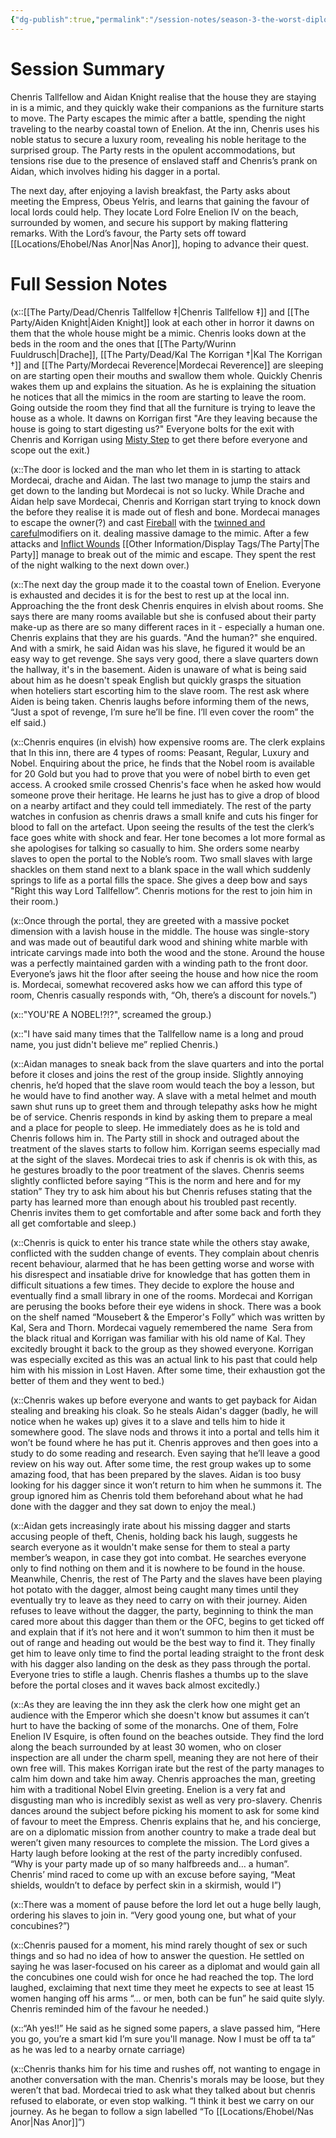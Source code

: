 ```yaml
---
{"dg-publish":true,"permalink":"/session-notes/season-3-the-worst-diplomates/session-13/","updated":"2025-08-29T22:44:56.945+01:00"}
---
```



# Session Summary
Chenris Tallfellow and Aidan Knight realise that the house they are staying in is a mimic, and they quickly wake their companions as the furniture starts to move. The Party escapes the mimic after a battle, spending the night traveling to the nearby coastal town of Enelion. At the inn, Chenris uses his noble status to secure a luxury room, revealing his noble heritage to the surprised group. The Party rests in the opulent accommodations, but tensions rise due to the presence of enslaved staff and Chenris’s prank on Aidan, which involves hiding his dagger in a portal.

The next day, after enjoying a lavish breakfast, the Party asks about meeting the Empress, Obeus Yelris, and learns that gaining the favour of local lords could help. They locate Lord Folre Enelion IV on the beach, surrounded by women, and secure his support by making flattering remarks. With the Lord’s favour, the Party sets off toward [[Locations/Ehobel/Nas Anor\|Nas Anor]], hoping to advance their quest.

# Full Session Notes
(x::[[The Party/Dead/Chenris Tallfellow ‡\|Chenris Tallfellow ‡]] and [[The Party/Aiden Knight\|Aiden Knight]] look at each other in horror it dawns on them that the whole house might be a mimic. Chenris looks down at the beds in the room and the ones that [[The Party/Wurinn Fuuldrusch\|Drache]], [[The Party/Dead/Kal The Korrigan †\|Kal The Korrigan †]] and [[The Party/Mordecai Reverence\|Mordecai Reverence]] are sleeping on are starting open their mouths and swallow them whole. Quickly Chenris wakes them up and explains the situation. As he is explaining the situation he notices that all the mimics in the room are starting to leave the room. Going outside the room they find that all the furniture is trying to leave the house as a whole. It dawns on Korrigan first "Are they leaving because the house is going to start digesting us?" Everyone bolts for the exit with Chenris and Korrigan using [Misty Step](https://www.dndbeyond.com/spells/2195-misty-step) to get there before everyone and scope out the exit.)

(x::The door is locked and the man who let them in is starting to attack Mordecai, drache and Aidan. The last two manage to jump the stairs and get down to the landing but Mordecai is not so lucky. While Drache and Aidan help save Mordecai, Chenris and Korrigan start trying to knock down the before they realise it is made out of flesh and bone. Mordecai manages to escape the owner(?) and cast [Fireball](https://www.dndbeyond.com/spells/2102-fireball) with the [twinned and careful](https://rpgbot.net/dnd5/characters/classes/sorcerer/metamagic/#metamagic-options)modifiers on it. dealing massive damage to the mimic. After a few attacks and [Inflict Wounds](https://www.dndbeyond.com/spells/2156-inflict-wounds) [[Other Information/Display Tags/The Party\|The Party]] manage to break out of the mimic and escape. They spent the rest of the night walking to the next down over.)

(x::The next day the group made it to the coastal town of Enelion. Everyone is exhausted and decides it is for the best to rest up at the local inn. Approaching the the front desk Chenris enquires in elvish about rooms. She says there are many rooms available but she is confused about their party make-up as there are so many different races in it - especially a human one. Chenris explains that they are his guards. "And the human?" she enquired. And with a smirk, he said Aidan was his slave, he figured it would be an easy way to get revenge. She says very good, there a slave quarters down the hallway, it's in the basement. Aiden is unaware of what is being said about him as he doesn't speak English but quickly grasps the situation when hoteliers start escorting him to the slave room. The rest ask where Aiden is being taken. Chenris laughs before informing them of the news, “Just a spot of revenge, I’m sure he’ll be fine. I’ll even cover the room” the elf said.)

(x::Chenris enquires (in elvish) how expensive rooms are. The clerk explains that In this inn, there are 4 types of rooms: Peasant, Regular, Luxury and Nobel. Enquiring about the price, he finds that the Nobel room is available for 20 Gold but you had to prove that you were of nobel birth to even get access. A crooked smile crossed Chenris's face when he asked how would someone prove their heritage. He learns he just has to give a drop of blood on a nearby artifact and they could tell immediately. The rest of the party watches in confusion as chenris draws a small knife and cuts his finger for blood to fall on the artefact. Upon seeing the results of the test the clerk’s face goes white with shock and fear. Her tone becomes a lot more formal as she apologises for talking so casually to him. She orders some nearby slaves to open the portal to the Noble’s room. Two small slaves with large shackles on them stand next to a blank space in the wall which suddenly springs to life as a portal fills the space. She gives a deep bow and says "Right this way Lord Tallfellow”. Chenris motions for the rest to join him in their room.)

(x::Once through the portal, they are greeted with a massive pocket dimension with a lavish house in the middle. The house was single-story and was made out of beautiful dark wood and shining white marble with intricate carvings made into both the wood and the stone. Around the house was a perfectly maintained garden with a winding path to the front door. Everyone’s jaws hit the floor after seeing the house and how nice the room is. Mordecai, somewhat recovered asks how we can afford this type of room, Chenris casually responds with, “Oh, there’s a discount for novels.”)

(x::"YOU'RE A NOBEL!?!?", screamed the group.)

(x::"I have said many times that the Tallfellow name is a long and proud name, you just didn't believe me” replied Chenris.)

(x::Aidan manages to sneak back from the slave quarters and into the portal before it closes and joins the rest of the group inside. Slightly annoying chenris, he’d hoped that the slave room would teach the boy a lesson, but he would have to find another way. A slave with a metal helmet and mouth sawn shut runs up to greet them and through telepathy asks how he might be of service. Chenris responds in kind by asking them to prepare a meal and a place for people to sleep. He immediately does as he is told and Chenris follows him in. The Party still in shock and outraged about the treatment of the slaves starts to follow him. Korrigan seems especially mad at the sight of the slaves. Mordecai tries to ask if chenris is ok with this, as he gestures broadly to the poor treatment of the slaves. Chenris seems slightly conflicted before saying “This is the norm and here and for my station” They try to ask him about his but Chenris refuses stating that the party has learned more than enough about his troubled past recently. Chenris invites them to get comfortable and after some back and forth they all get comfortable and sleep.)

(x::Chenris is quick to enter his trance state while the others stay awake, conflicted with the sudden change of events. They complain about chenris recent behaviour, alarmed that he has been getting worse and worse with his disrespect and insatiable drive for knowledge that has gotten them in difficult situations a few times. They decide to explore the house and eventually find a small library in one of the rooms. Mordecai and Korrigan are perusing the books before their eye widens in shock. There was a book on the shelf named “Mousebert & the Emperor's Folly” which was written by Kal, Sera and Thorn. Mordecai vaguely remembered the name  Sera from the black ritual and Korrigan was familiar with his old name of Kal. They excitedly brought it back to the group as they showed everyone. Korrigan was especially excited as this was an actual link to his past that could help him with his mission in Lost Haven. After some time, their exhaustion got the better of them and they went to bed.)

(x::Chenris wakes up before everyone and wants to get payback for Aidan stealing and breaking his cloak. So he steals Aidan's dagger (badly, he will notice when he wakes up) gives it to a slave and tells him to hide it somewhere good. The slave nods and throws it into a portal and tells him it won’t be found where he has put it. Chenris approves and then goes into a study to do some reading and research. Even saying that he’ll leave a good review on his way out. After some time, the rest group wakes up to some amazing food, that has been prepared by the slaves. Aidan is too busy looking for his dagger since it won’t return to him when he summons it. The group ignored him as Chenris told them beforehand about what he had done with the dagger and they sat down to enjoy the meal.)

(x::Aidan gets increasingly irate about his missing dagger and starts accusing people of theft, Chenis, holding back his laugh, suggests he search everyone as it wouldn't make sense for them to steal a party member’s weapon, in case they got into combat. He searches everyone only to find nothing on them and it is nowhere to be found in the house. Meanwhile, Chenris, the rest of The Party and the slaves have been playing hot potato with the dagger, almost being caught many times until they eventually try to leave as they need to carry on with their journey. Aiden refuses to leave without the dagger, the party, beginning to think the man cared more about this dagger than them or the OFC, begins to get ticked off and explain that if it’s not here and it won’t summon to him then it must be out of range and heading out would be the best way to find it. They finally get him to leave only time to find the portal leading straight to the front desk with his dagger also landing on the desk as they pass through the portal. Everyone tries to stifle a laugh. Chenris flashes a thumbs up to the slave before the portal closes and it waves back almost excitedly.)

(x::As they are leaving the inn they ask the clerk how one might get an audience with the Emperor which she doesn't know but assumes it can’t hurt to have the backing of some of the monarchs. One of them, Folre Enelion IV Esquire, is often found on the beaches outside. They find the lord along the beach surrounded by at least 30 women, who on closer inspection are all under the charm spell, meaning they are not here of their own free will. This makes Korrigan irate but the rest of the party manages to calm him down and take him away. Chenris approaches the man, greeting him with a traditional Nobel Elvin greeting. Enelion is a very fat and disgusting man who is incredibly sexist as well as very pro-slavery. Chenris dances around the subject before picking his moment to ask for some kind of favour to meet the Empress. Chenris explains that he, and his concierge, are on a diplomatic mission from another country to make a trade deal but weren’t given many resources to complete the mission. The Lord gives a Harty laugh before looking at the rest of the party incredibly confused. “Why is your party made up of so many halfbreeds and… a human”. Chenris’ mind raced to come up with an excuse before saying, “Meat shields, wouldn’t to deface by perfect skin in a skirmish, would I”)

(x::There was a moment of pause before the lord let out a huge belly laugh, ordering his slaves to join in. “Very good young one, but what of your concubines?”)

(x::Chenris paused for a moment, his mind rarely thought of sex or such things and so had no idea of how to answer the question. He settled on saying he was laser-focused on his career as a diplomat and would gain all the concubines one could wish for once he had reached the top. The lord laughed, exclaiming that next time they meet he expects to see at least 15 women hanging off his arms “… or men, both can be fun” he said quite slyly. Chenris reminded him of the favour he needed.)

(x::“Ah yes!!” He said as he signed some papers, a slave passed him, “Here you go, you’re a smart kid I’m sure you'll manage. Now I must be off ta ta” as he was led to a nearby ornate carriage)

(x::Chenris thanks him for his time and rushes off, not wanting to engage in another conversation with the man. Chenris's morals may be loose, but they weren’t that bad. Mordecai tried to ask what they talked about but chenris refused to elaborate, or even stop walking. “I think it best we carry on our journey. As he began to follow a sign labelled “To [[Locations/Ehobel/Nas Anor\|Nas Anor]]”)